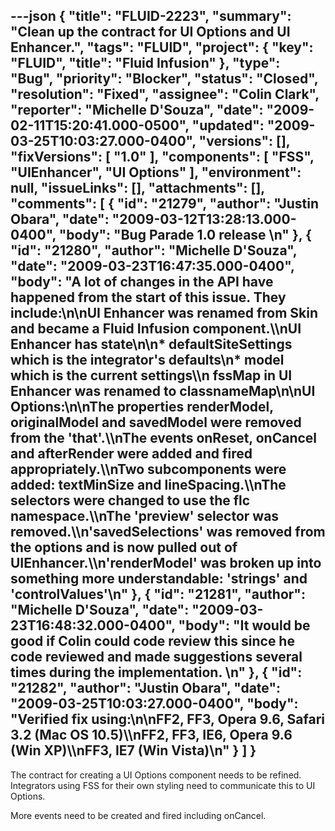 ---json
{
  "title": "FLUID-2223",
  "summary": "Clean up the contract for UI Options and UI Enhancer.",
  "tags": "FLUID",
  "project": {
    "key": "FLUID",
    "title": "Fluid Infusion"
  },
  "type": "Bug",
  "priority": "Blocker",
  "status": "Closed",
  "resolution": "Fixed",
  "assignee": "Colin Clark",
  "reporter": "Michelle D'Souza",
  "date": "2009-02-11T15:20:41.000-0500",
  "updated": "2009-03-25T10:03:27.000-0400",
  "versions": [],
  "fixVersions": [
    "1.0"
  ],
  "components": [
    "FSS",
    "UIEnhancer",
    "UI Options"
  ],
  "environment": null,
  "issueLinks": [],
  "attachments": [],
  "comments": [
    {
      "id": "21279",
      "author": "Justin Obara",
      "date": "2009-03-12T13:28:13.000-0400",
      "body": "Bug Parade 1.0 release&#x20;\n"
    },
    {
      "id": "21280",
      "author": "Michelle D'Souza",
      "date": "2009-03-23T16:47:35.000-0400",
      "body": "A lot of changes in the API have happened from the start of this issue. They include:\n\nUI Enhancer was renamed from Skin and became a Fluid Infusion component.\\\nUI Enhancer has state\n\n* defaultSiteSettings which is the integrator's defaults\n* model which is the current settings\\\n  fssMap in UI Enhancer was renamed to classnameMap\n\nUI Options:\n\nThe properties renderModel, originalModel and savedModel were removed from the 'that'.\\\nThe events onReset, onCancel and afterRender were added and fired appropriately.\\\nTwo subcomponents were added: textMinSize and lineSpacing.\\\nThe selectors were changed to use the flc namespace.\\\nThe 'preview' selector was removed.\\\n'savedSelections' was removed from the options and is now pulled out of UIEnhancer.\\\n'renderModel' was broken up into something more understandable: 'strings' and 'controlValues'\n"
    },
    {
      "id": "21281",
      "author": "Michelle D'Souza",
      "date": "2009-03-23T16:48:32.000-0400",
      "body": "It would be good if Colin could code review this since he code reviewed and made suggestions several times during the implementation.&#x20;\n"
    },
    {
      "id": "21282",
      "author": "Justin Obara",
      "date": "2009-03-25T10:03:27.000-0400",
      "body": "Verified fix using:\n\nFF2, FF3, Opera 9.6, Safari 3.2 (Mac OS 10.5)\\\nFF2, FF3, IE6, Opera 9.6 (Win XP)\\\nFF3, IE7 (Win Vista)\n"
    }
  ]
}
---
The contract for creating a UI Options component needs to be refined. Integrators using FSS for their own styling need to communicate this to UI Options.&#x20;

More events need to be created and fired including onCancel.&#x20;

        